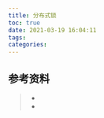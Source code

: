 ```yaml
---
title: 分布式锁
toc: true
date: 2021-03-19 16:04:11
tags:
categories:
---
```






## 参考资料
> - []()
> - []()
